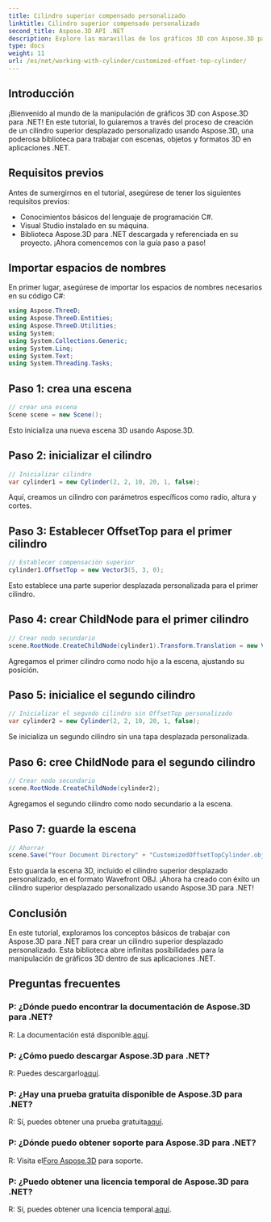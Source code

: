 ```yaml
---
title: Cilindro superior compensado personalizado
linktitle: Cilindro superior compensado personalizado
second_title: Aspose.3D API .NET
description: Explore las maravillas de los gráficos 3D con Aspose.3D para .NET. Aprenda a crear cilindros superiores desplazados personalizados sin esfuerzo. ¡Mejora tu experiencia de codificación ahora!
type: docs
weight: 11
url: /es/net/working-with-cylinder/customized-offset-top-cylinder/
---
```

## Introducción
¡Bienvenido al mundo de la manipulación de gráficos 3D con Aspose.3D para .NET! En este tutorial, lo guiaremos a través del proceso de creación de un cilindro superior desplazado personalizado usando Aspose.3D, una poderosa biblioteca para trabajar con escenas, objetos y formatos 3D en aplicaciones .NET.
## Requisitos previos
Antes de sumergirnos en el tutorial, asegúrese de tener los siguientes requisitos previos:
- Conocimientos básicos del lenguaje de programación C#.
- Visual Studio instalado en su máquina.
- Biblioteca Aspose.3D para .NET descargada y referenciada en su proyecto.
¡Ahora comencemos con la guía paso a paso!
## Importar espacios de nombres
En primer lugar, asegúrese de importar los espacios de nombres necesarios en su código C#:
```csharp
using Aspose.ThreeD;
using Aspose.ThreeD.Entities;
using Aspose.ThreeD.Utilities;
using System;
using System.Collections.Generic;
using System.Linq;
using System.Text;
using System.Threading.Tasks;
```
## Paso 1: crea una escena
```csharp
// crear una escena
Scene scene = new Scene();
```
Esto inicializa una nueva escena 3D usando Aspose.3D.
## Paso 2: inicializar el cilindro
```csharp
// Inicializar cilindro
var cylinder1 = new Cylinder(2, 2, 10, 20, 1, false);
```
Aquí, creamos un cilindro con parámetros específicos como radio, altura y cortes.
## Paso 3: Establecer OffsetTop para el primer cilindro
```csharp
// Establecer compensación superior
cylinder1.OffsetTop = new Vector3(5, 3, 0);
```
Esto establece una parte superior desplazada personalizada para el primer cilindro.
## Paso 4: crear ChildNode para el primer cilindro
```csharp
// Crear nodo secundario
scene.RootNode.CreateChildNode(cylinder1).Transform.Translation = new Vector3(10, 0, 0);
```
Agregamos el primer cilindro como nodo hijo a la escena, ajustando su posición.
## Paso 5: inicialice el segundo cilindro
```csharp
// Inicializar el segundo cilindro sin OffsetTop personalizado
var cylinder2 = new Cylinder(2, 2, 10, 20, 1, false);
```
Se inicializa un segundo cilindro sin una tapa desplazada personalizada.
## Paso 6: cree ChildNode para el segundo cilindro
```csharp
// Crear nodo secundario
scene.RootNode.CreateChildNode(cylinder2);
```
Agregamos el segundo cilindro como nodo secundario a la escena.
## Paso 7: guarde la escena
```csharp
// Ahorrar
scene.Save("Your Document Directory" + "CustomizedOffsetTopCylinder.obj", FileFormat.WavefrontOBJ);
```
Esto guarda la escena 3D, incluido el cilindro superior desplazado personalizado, en el formato Wavefront OBJ.
¡Ahora ha creado con éxito un cilindro superior desplazado personalizado usando Aspose.3D para .NET!
## Conclusión
En este tutorial, exploramos los conceptos básicos de trabajar con Aspose.3D para .NET para crear un cilindro superior desplazado personalizado. Esta biblioteca abre infinitas posibilidades para la manipulación de gráficos 3D dentro de sus aplicaciones .NET.
## Preguntas frecuentes
### P: ¿Dónde puedo encontrar la documentación de Aspose.3D para .NET?
 R: La documentación está disponible.[aquí](https://reference.aspose.com/3d/net/).
### P: ¿Cómo puedo descargar Aspose.3D para .NET?
 R: Puedes descargarlo[aquí](https://releases.aspose.com/3d/net/).
### P: ¿Hay una prueba gratuita disponible de Aspose.3D para .NET?
 R: Sí, puedes obtener una prueba gratuita[aquí](https://releases.aspose.com/).
### P: ¿Dónde puedo obtener soporte para Aspose.3D para .NET?
 R: Visita el[Foro Aspose.3D](https://forum.aspose.com/c/3d/18) para soporte.
### P: ¿Puedo obtener una licencia temporal de Aspose.3D para .NET?
 R: Sí, puedes obtener una licencia temporal.[aquí](https://purchase.aspose.com/temporary-license/).
